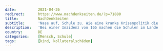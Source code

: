 ```yaml
---
date:          2021-04-26
redirect:      https://www.nachdenkseiten.de/?p=71880
title:         NachDenkSeiten
subtitle:      'Nase auf, Schule zu. Wie eine kranke Krisenpolitik die Zukunft unserer Kinder kaputt macht.'
description:   'Bei einer Inzidenz von 165 machen die Schulen im Lande wieder dicht. So steht es im „Notbremsen“-Gesetz der Bundesregierung. Damit auch ja keine Lehranstalt unter Wert bleibt,  werden Schnelltests zur Verpflichtung und muss sich jedes Kind zweimal wöchentlich die Nasenschleimhaut traktieren. Für Pädiater, Psychologen und Soziologen ist das ein Instrument mehr im Corona-Panikorchester, das mass ...'
country:       DE
categories:    [Mensch, Schule]
tags:          [kind, kollateralschäden]
---
```

